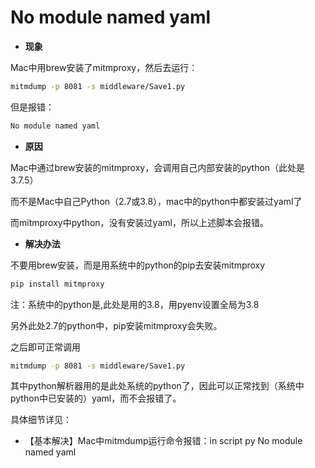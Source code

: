# No module named yaml

* **现象**

Mac中用brew安装了mitmproxy，然后去运行：

```bash
mitmdump -p 8081 -s middleware/Save1.py
```

但是报错：

```bash
No module named yaml
```

* **原因**

Mac中通过brew安装的mitmproxy，会调用自己内部安装的python（此处是3.7.5）

而不是Mac中自己Python（2.7或3.8），mac中的python中都安装过yaml了

而mitmproxy中python，没有安装过yaml，所以上述脚本会报错。

* **解决办法**

不要用brew安装，而是用系统中的python的pip去安装mitmproxy

```bash
pip install mitmproxy
```

注：系统中的python是,此处是用的3.8，用pyenv设置全局为3.8

另外此处2.7的python中，pip安装mitmproxy会失败。

之后即可正常调用

```bash
mitmdump -p 8081 -s middleware/Save1.py
```

其中python解析器用的是此处系统的python了，因此可以正常找到（系统中python中已安装的）yaml，而不会报错了。

具体细节详见：

* 【基本解决】Mac中mitmdump运行命令报错：in script py No module named yaml
